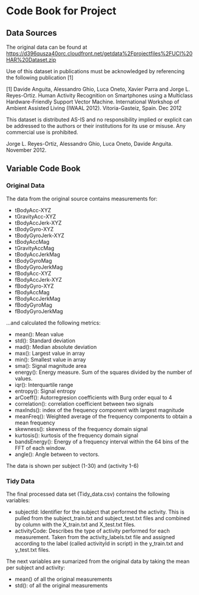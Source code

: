# Code Book for Project

## Data Sources
The original data can be found at https://d396qusza40orc.cloudfront.net/getdata%2Fprojectfiles%2FUCI%20HAR%20Dataset.zip

Use of this dataset in publications must be acknowledged by referencing the following publication [1] 

[1] Davide Anguita, Alessandro Ghio, Luca Oneto, Xavier Parra and Jorge L. Reyes-Ortiz. Human Activity Recognition on Smartphones using a Multiclass Hardware-Friendly Support Vector Machine. International Workshop of Ambient Assisted Living (IWAAL 2012). Vitoria-Gasteiz, Spain. Dec 2012

This dataset is distributed AS-IS and no responsibility implied or explicit can be addressed to the authors or their institutions for its use or misuse. Any commercial use is prohibited.

Jorge L. Reyes-Ortiz, Alessandro Ghio, Luca Oneto, Davide Anguita. November 2012.

## Variable Code Book 

### Original Data
The data from the original source contains measurements for:
- tBodyAcc-XYZ
- tGravityAcc-XYZ
- tBodyAccJerk-XYZ
- tBodyGyro-XYZ
- tBodyGyroJerk-XYZ
- tBodyAccMag
- tGravityAccMag
- tBodyAccJerkMag
- tBodyGyroMag
- tBodyGyroJerkMag
- fBodyAcc-XYZ
- fBodyAccJerk-XYZ
- fBodyGyro-XYZ
- fBodyAccMag
- fBodyAccJerkMag
- fBodyGyroMag
- fBodyGyroJerkMag

...and calculated the following metrics:

- mean(): Mean value
- std(): Standard deviation
- mad(): Median absolute deviation 
- max(): Largest value in array
- min(): Smallest value in array
- sma(): Signal magnitude area
- energy(): Energy measure. Sum of the squares divided by the number of values. 
- iqr(): Interquartile range 
- entropy(): Signal entropy
- arCoeff(): Autorregresion coefficients with Burg order equal to 4
- correlation(): correlation coefficient between two signals
- maxInds(): index of the frequency component with largest magnitude
- meanFreq(): Weighted average of the frequency components to obtain a mean frequency
- skewness(): skewness of the frequency domain signal 
- kurtosis(): kurtosis of the frequency domain signal 
- bandsEnergy(): Energy of a frequency interval within the 64 bins of the FFT of each window.
- angle(): Angle between to vectors.

The data is shown per subject (1-30) and (activity 1-6)

### Tidy Data
The final processed data set (Tidy_data.csv) contains the following variables:

- subjectId: Identifier for the subject that performed the activity. This is pulled from the subject_train.txt and subject_test.txt files and combined by column with the X_train.txt and X_test.txt files.
- activityCode: Describes the type of activity performed for each measurement. Taken from the activity_labels.txt file and assigned according to the label (called activityId in script) in the y_train.txt and y_test.txt files.

The next variables are sumarized from the original data by taking the mean per subject and activity:
- mean() of all the original measurements
- std(): of all the original measurements


